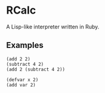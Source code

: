 # RCalc

A Lisp-like interpreter written in Ruby.

## Examples

    (add 2 2)
    (subtract 4 2)
    (add 2 (subtract 4 2))

    (defvar x 2)
    (add var 2)
